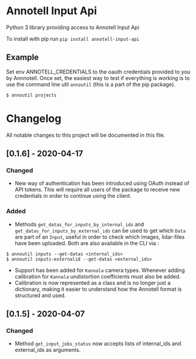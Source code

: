 # Annotell Input Api

Python 3 library providing access to Annotell Input Api 

To install with pip run `pip install annotell-input-api`


## Example
Set env ANNOTELL_CREDENTIALS to the oauth credentials provided to you by Annnotell.
Once set, the easiest way to test if everything is working is to use the
command line util `annoutil` (this is a part of the pip package). 
```console
$ annoutil projects
```


# Changelog

All notable changes to this project will be documented in this file.

## [0.1.6] - 2020-04-17

### Changed
- New way of authentication has been introduced using OAuth instead of API tokens. This will require all users of the package to receive new credentials in order to continue using the client. 

### Added
- Methods `get_datas_for_inputs_by_internal_ids` and `get_datas_for_inputs_by_external_ids` can be used to get which `Data` are part of an `Input`, useful in order to check which images, lidar-files have been uploaded. Both are also available in the CLI via :
```console
$ annoutil inputs --get-datas <internal_ids>
$ annoutil inputs-externalid --get-datas <external_ids>
```

- Support has been added for `Kannala` camera types. Whenever adding calibration for `Kannala` undistortion coefficients must also be added.
- Calibration is now represented as a class and is no longer just a dictionary, making it easier to understand how the Annotell format is structured and used.

## [0.1.5] - 2020-04-07

### Changed
- Method `get_input_jobs_status` now accepts lists of internal_ids and external_ids as arguments.

